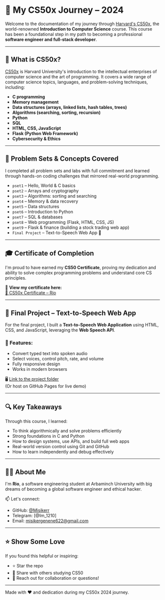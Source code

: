 # 🧠 My CS50x Journey – 2024

Welcome to the documentation of my journey through [Harvard's CS50x](https://cs50.harvard.edu/x/), the world-renowned **Introduction to Computer Science** course. This course has been a foundational step in my path to becoming a professional **software engineer and full-stack developer**.

---

## 🚀 What is CS50x?

[CS50x](https://cs50.harvard.edu/x/) is Harvard University's introduction to the intellectual enterprises of computer science and the art of programming. It covers a wide range of computer science topics, languages, and problem-solving techniques, including:

- **C programming**
- **Memory management**
- **Data structures (arrays, linked lists, hash tables, trees)**
- **Algorithms (searching, sorting, recursion)**
- **Python**
- **SQL**
- **HTML, CSS, JavaScript**
- **Flask (Python Web Framework)**
- **Cybersecurity & Ethics**

---

## 🧩 Problem Sets & Concepts Covered

I completed all problem sets and labs with full commitment and learned through hands-on coding challenges that mirrored real-world programming.

- `pset1` – Hello, World & C basics  
- `pset2` – Arrays and cryptography  
- `pset3` – Algorithms: sorting and searching  
- `pset4` – Memory & data recovery  
- `pset5` – Data structures  
- `pset6` – Introduction to Python  
- `pset7` – SQL & databases  
- `pset8` – Web programming (Flask, HTML, CSS, JS)  
- `pset9` – Flask & finance (building a stock trading web app)  
- `Final Project` – Text-to-Speech Web App 🎤

---

## 🎓 Certificate of Completion

I'm proud to have earned my **CS50 Certificate**, proving my dedication and ability to solve complex programming problems and understand core CS principles.

🎉 **View my certificate here:**  
[🔗 CS50x Certificate – Rio](https://cs50.harvard.edu/certificates/8380c332-9658-4113-ae9b-d9902e0de983)

---

## 🧪 Final Project – Text-to-Speech Web App

For the final project, I built a **Text-to-Speech Web Application** using HTML, CSS, and JavaScript, leveraging the **Web Speech API**.

### 🌟 Features:
- Convert typed text into spoken audio  
- Select voices, control pitch, rate, and volume  
- Fully responsive design  
- Works in modern browsers  

🖥️ [Link to the project folder](./final_project)  
(Or host on GitHub Pages for live demo)

---

## 🔍 Key Takeaways

Through this course, I learned:

- To think algorithmically and solve problems efficiently  
- Strong foundations in C and Python  
- How to design systems, use APIs, and build full web apps  
- Real-world version control using Git and GitHub  
- How to learn independently and debug effectively  

---

## 👨‍💻 About Me

I'm **Rio**, a software engineering student at Arbaminch University with big dreams of becoming a global software engineer and ethical hacker.

📫 Let's connect:
- GitHub: [@Misikerr](https://github.com/Misikerr)
- Telegram: [@Im_1210]
- Email: misikergenene622@gmail.com

---

## ⭐️ Show Some Love

If you found this helpful or inspiring:

- ⭐️ Star the repo
- 🔁 Share with others studying CS50
- 💬 Reach out for collaboration or questions!

---

Made with ❤️ and dedication during my CS50x 2024 journey.
